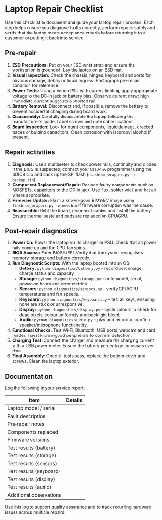 # Laptop Repair Checklist

Use this checklist to document and guide your laptop repair process. Each
step helps ensure you diagnose faults correctly, perform repairs safely
and verify that the laptop meets acceptance criteria before returning it
to a customer or putting it back into service.

## Pre‑repair

1. **ESD Precautions:** Put on your ESD wrist strap and ensure the
   workstation is grounded. Lay the laptop on an ESD mat.
2. **Visual Inspection:** Check the chassis, hinges, keyboard and ports
   for obvious damage, debris or liquid ingress. Photograph
   pre‑repair condition for reference.
3. **Power Tests:** Using a bench PSU with current limiting, apply
   appropriate voltage to the DC‑in jack or battery pins. Observe
   current draw; high immediate current suggests a shorted rail.
4. **Battery Removal:** Disconnect and, if possible, remove the battery
   to prevent accidental charging during board work.
5. **Disassembly:** Carefully disassemble the laptop following the
   manufacturer’s guide. Label screws and note cable locations.
6. **Board Inspection:** Look for burnt components, liquid damage,
   cracked traces or bulging capacitors. Clean corrosion with
   isopropyl alcohol if present.

## Repair activities

1. **Diagnosis:** Use a multimeter to check power rails, continuity and
   diodes. If the BIOS is suspected, connect your CH341A programmer
   using the SOIC8 clip and back up the SPI flash (`flashrom_wrapper.py -r backup.bin`).
2. **Component Replacement/Repair:** Replace faulty components such as
   MOSFETs, capacitors or the DC‑in jack. Use flux, solder wick and
   hot air where appropriate.
3. **Firmware Update:** Flash a known‑good BIOS/EC image using
   `flashrom_wrapper.py -w new.bin` if firmware corruption was the cause.
4. **Reassemble:** Refit the board, reconnect cables and install the
   battery. Ensure thermal paste and pads are replaced on CPU/GPU.

## Post‑repair diagnostics

1. **Power On:** Power the laptop via its charger or PSU. Check that
   all power rails come up and the CPU fan spins.
2. **BIOS Access:** Enter BIOS/UEFI. Verify that the system recognises
   memory, storage and battery correctly.
3. **Run Diagnostic Scripts:** With the laptop booted into an OS:
   - **Battery:** `python diagnostics/battery.py` – record
     percentage, charge status and capacity.
   - **Storage:** `python diagnostics/storage.py` – note model,
     serial, power‑on hours and error metrics.
   - **Sensors:** `python diagnostics/sensors.py` – verify CPU/GPU
     temperatures and fan speeds.
   - **Keyboard:** `python diagnostics/keyboard.py` – test all
     keys, ensuring none are stuck or unresponsive.
   - **Display:** `python diagnostics/display.py` – cycle colours to
     check for dead pixels, colour uniformity and backlight bleed.
   - **Audio:** `python diagnostics/audio.py` – play and record to
     confirm speaker/microphone functionality.
4. **Functional Checks:** Test Wi‑Fi, Bluetooth, USB ports, webcam and
   card reader. Insert known‑good peripherals to confirm detection.
5. **Charging Test:** Connect the charger and measure the charging
   current with a USB power meter. Ensure the battery percentage
   increases over time.
6. **Final Assembly:** Once all tests pass, replace the bottom cover
   and screws. Clean the laptop exterior.

## Documentation

Log the following in your service report:

| Item                       | Details                                 |
|---------------------------|------------------------------------------|
| Laptop model / serial     |                                          |
| Fault description         |                                          |
| Pre‑repair notes          |                                          |
| Components replaced       |                                          |
| Firmware versions         |                                          |
| Test results (battery)    |                                          |
| Test results (storage)    |                                          |
| Test results (sensors)    |                                          |
| Test results (keyboard)   |                                          |
| Test results (display)    |                                          |
| Test results (audio)      |                                          |
| Additional observations   |                                          |

Use this log to support quality assurance and to track recurring
hardware issues across multiple repairs.

